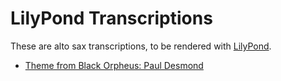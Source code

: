 # LilyPond Transcriptions

These are alto sax transcriptions, to be rendered with [LilyPond](http://www.lilypond.org).

 * [Theme from Black Orpheus: Paul Desmond](black_orpheus.ly)
